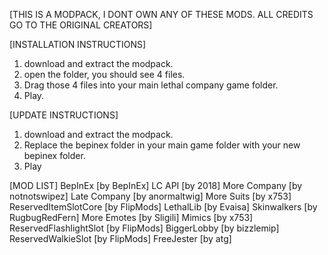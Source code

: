 [THIS IS A MODPACK, I DONT OWN ANY OF THESE MODS. ALL CREDITS GO TO THE ORIGINAL CREATORS]

[INSTALLATION INSTRUCTIONS]
1. download and extract the modpack.
2. open the folder, you should see 4 files.
3. Drag those 4 files into your main lethal company game folder.
4. Play.

[UPDATE INSTRUCTIONS]
1. download and extract the modpack.
2. Replace the bepinex folder in your main game folder with your new bepinex folder.
3. Play

[MOD LIST]
BepInEx [by BepInEx]
LC API [by 2018]
More Company [by notnotswipez]
Late Company [by anormaltwig]
More Suits [by x753]
ReservedItemSlotCore [by FlipMods]
LethalLib [by Evaisa]
Skinwalkers [by RugbugRedFern]
More Emotes [by Sligili]
Mimics [by x753]
ReservedFlashlightSlot [by FlipMods]
BiggerLobby [by bizzlemip]
ReservedWalkieSlot [by FlipMods]
FreeJester [by atg]



